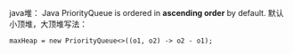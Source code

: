 java堆：
Java PriorityQueue is ordered in **ascending order** by default. 
默认小顶堆，大顶堆写法：
```
maxHeap = new PriorityQueue<>((o1, o2) -> o2 - o1);
```

